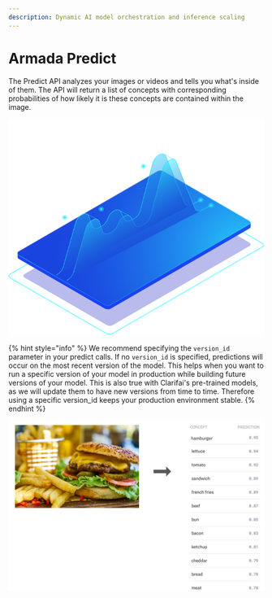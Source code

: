 ```yaml
---
description: Dynamic AI model orchestration and inference scaling
---
```


# Armada Predict

The Predict API analyzes your images or videos and tells you what's inside of them. The API will return a list of concepts with corresponding probabilities of how likely it is these concepts are contained within the image.

![](../../.gitbook/assets/armada.svg)

{% hint style="info" %}
We recommend specifying the `version_id` parameter in your predict calls. If no `version_id` is specified, predictions will occur on the most recent version of the model. This helps when you want to run a specific version of your model in production while building future versions of your model. This is also true with Clarifai's pre-trained models, as we will update them to have new versions from time to time. Therefore using a specific version\_id keeps your production environment stable.
{% endhint %}

![](../../.gitbook/assets/predict%20%282%29%20%282%29%20%281%29%20%286%29.jpg)

